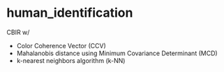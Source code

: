 # human_identification

CBIR w/
- Color Coherence Vector (CCV)
- Mahalanobis distance using Minimum Covariance Determinant (MCD)
- k-nearest neighbors algorithm (k-NN)
